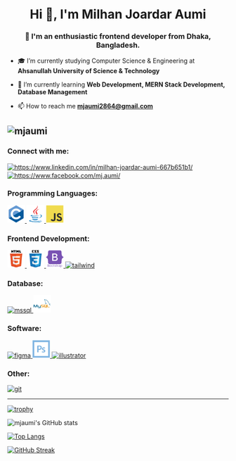 <h1 align="center">Hi 👋, I'm Milhan Joardar Aumi</h1>
<h3 align="center">🏡 I'm an enthusiastic frontend developer from Dhaka, Bangladesh.</h3>

- 🎓 I’m currently studying Computer Science & Engineering at **Ahsanullah University of Science & Technology**

- 🌱 I’m currently learning **Web Development, MERN Stack Development, Database Management**

- 📫 How to reach me **mjaumi2864@gmail.com**

<h2 align="left"> 
  <img src="https://komarev.com/ghpvc/?username=mjaumi&label=Profile%20views&color=0e75b6&style=flat" alt="mjaumi" /> 
</h2>

<h3 align="left">Connect with me:</h3>
<p align="left">
  <a href="https://linkedin.com/in/https://www.linkedin.com/in/milhan-joardar-aumi-667b651b1/" target="blank">
    <img align="center" src="https://raw.githubusercontent.com/rahuldkjain/github-profile-readme-generator/master/src/images/icons/Social/linked-in-alt.svg"   alt="https://www.linkedin.com/in/milhan-joardar-aumi-667b651b1/" height="30" width="40" />
  </a>
  <a href="https://fb.com/https://www.facebook.com/mj.aumi/" target="blank">
    <img align="center" src="https://raw.githubusercontent.com/rahuldkjain/github-profile-readme-generator/master/src/images/icons/Social/facebook.svg" alt="https://www.facebook.com/mj.aumi/" height="30" width="40" />
  </a>
</p>

<h3 align="left">Programming Languages:</h3>
<p align="left"> 
  <a href="https://www.cprogramming.com/" target="_blank" rel="noreferrer"> 
    <img src="https://raw.githubusercontent.com/devicons/devicon/master/icons/c/c-original.svg" alt="c" width="40" height="40"/> 
  </a>
  <a href="https://www.java.com" target="_blank" rel="noreferrer"> 
    <img src="https://raw.githubusercontent.com/devicons/devicon/master/icons/java/java-original.svg" alt="java" width="40" height="40"/> 
  </a> 
  <a href="https://developer.mozilla.org/en-US/docs/Web/JavaScript" target="_blank" rel="noreferrer"> 
    <img src="https://raw.githubusercontent.com/devicons/devicon/master/icons/javascript/javascript-original.svg" alt="javascript" width="40" height="40"/> 
  </a>
</p>

<h3 align="left">Frontend Development:</h3>
<p align="left">
  <a href="https://www.w3.org/html/" target="_blank" rel="noreferrer"> 
    <img src="https://raw.githubusercontent.com/devicons/devicon/master/icons/html5/html5-original-wordmark.svg" alt="html5" width="40" height="40"/> 
  </a>
  <a href="https://www.w3schools.com/css/" target="_blank" rel="noreferrer"> 
    <img src="https://raw.githubusercontent.com/devicons/devicon/master/icons/css3/css3-original-wordmark.svg" alt="css3" width="40" height="40"/> 
  </a>
  <a href="https://getbootstrap.com" target="_blank" rel="noreferrer"> 
    <img src="https://raw.githubusercontent.com/devicons/devicon/master/icons/bootstrap/bootstrap-plain-wordmark.svg" alt="bootstrap" width="40" height="40"/> 
  </a>
  <a href="https://tailwindcss.com/" target="_blank" rel="noreferrer"> 
    <img src="https://www.vectorlogo.zone/logos/tailwindcss/tailwindcss-icon.svg" alt="tailwind" width="40" height="40"/> 
  </a>
</p>

<h3 align="left">Database:</h3>  
<p align="left">
  <a href="https://www.microsoft.com/en-us/sql-server" target="_blank" rel="noreferrer"> 
    <img src="https://www.svgrepo.com/show/303229/microsoft-sql-server-logo.svg" alt="mssql" width="40" height="40"/> 
  </a>
  <a href="https://www.mysql.com/" target="_blank" rel="noreferrer"> 
    <img src="https://raw.githubusercontent.com/devicons/devicon/master/icons/mysql/mysql-original-wordmark.svg" alt="mysql" width="40" height="40"/> 
  </a>
</p>

<h3 align="left">Software:</h3>
<p align="left">   
  <a href="https://www.figma.com/" target="_blank" rel="noreferrer"> 
    <img src="https://www.vectorlogo.zone/logos/figma/figma-icon.svg" alt="figma" width="40" height="40"/>
  </a> 
   <a href="https://www.photoshop.com/en" target="_blank" rel="noreferrer"> 
    <img src="https://raw.githubusercontent.com/devicons/devicon/master/icons/photoshop/photoshop-line.svg" alt="photoshop" width="40" height="40"/> 
  </a>  
  <a href="https://www.adobe.com/in/products/illustrator.html" target="_blank" rel="noreferrer"> 
    <img src="https://www.vectorlogo.zone/logos/adobe_illustrator/adobe_illustrator-icon.svg" alt="illustrator" width="40" height="40"/> 
  </a>   
</p>

<h3 align="left">Other:</h3>  
<p align="left">
  <a href="https://git-scm.com/" target="_blank" rel="noreferrer"> 
    <img src="https://www.vectorlogo.zone/logos/git-scm/git-scm-icon.svg" alt="git" width="40" height="40"/> 
  </a>  
</p>

<hr>

[![trophy](https://github-profile-trophy.vercel.app/?username=mjaumi&theme=onestar&margin-w=15)](https://github.com/ryo-ma/github-profile-trophy)

![mjaumi's GitHub stats](https://github-readme-stats.vercel.app/api?username=mjaumi&show_icons=true&theme=merko)

[![Top Langs](https://github-readme-stats.vercel.app/api/top-langs/?username=mjaumi&layout=compact&show_icons=true&theme=merko)](https://github.com/anuraghazra/github-readme-stats)

[![GitHub Streak](https://github-readme-streak-stats.herokuapp.com/?user=mjaumi&theme=merko)](https://git.io/streak-stats)
